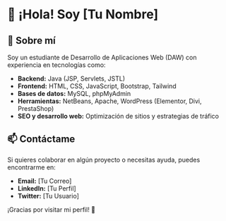 # 👋 ¡Hola! Soy [Tu Nombre]

## 🚀 Sobre mí
Soy un estudiante de Desarrollo de Aplicaciones Web (DAW) con experiencia en tecnologías como:
- **Backend:** Java (JSP, Servlets, JSTL)
- **Frontend:** HTML, CSS, JavaScript, Bootstrap, Tailwind
- **Bases de datos:** MySQL, phpMyAdmin
- **Herramientas:** NetBeans, Apache, WordPress (Elementor, Divi, PrestaShop)
- **SEO y desarrollo web:** Optimización de sitios y estrategias de tráfico

## 📫 Contáctame
Si quieres colaborar en algún proyecto o necesitas ayuda, puedes encontrarme en:
- **Email:** [Tu Correo]
- **LinkedIn:** [Tu Perfil]
- **Twitter:** [Tu Usuario]

¡Gracias por visitar mi perfil! 🚀
